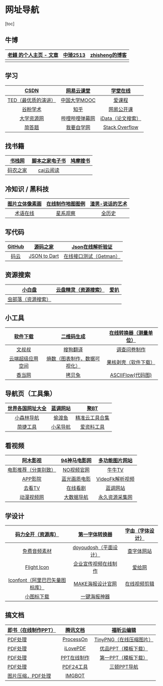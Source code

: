 # 网址导航

[toc]

## 牛博

| [老錢 的个人主页 - 文章](https://juejin.cn/user/3104676535872733/posts) | [中琦2513](https://zhongqi2513.blog.csdn.net/) | [zhisheng的博客](http://www.54tianzhisheng.cn/) |
| :----------------------------------------------------------: | :--------------------------------------------: | :---------------------------------------------: |
|                                                              |                                                |                                                 |

## 学习

|          [CSDN]( https://www.csdn.net/)           |    [网易云课堂](https://study.163.com/)    |     [学堂在线](https://www.xuetangx.com)     |
| :-----------------------------------------------: | :----------------------------------------: | :------------------------------------------: |
|    [TED（最优质的演讲）](https://www.ted.com/)    | [中国大学MOOC](https://www.icourse163.org) |      [爱课程](https://www.icourses.cn)       |
| [谷粉学术]( https://gfsoso.99lb.net/scholar.html) |       [知乎](https://www.zhihu.com)        |   [网易公开课](https://open.163.com/ted/)    |
|       [大学资源网](http://www.dxzy163.com/)       | [哔哩哔哩弹幕网](https://www.bilibili.com) |  [iData（论文搜索）](https://www.cn-ki.net)  |
|        [简答题](http://www.jiandati.com/)         |    [我要自学网](https://www.51zxw.net)     | [Stack Overflow](https://stackoverflow.com/) |



## 找书籍

| [书栈网]( https://www.bookstack.cn/) |  [脚本之家电子书](https://www.jb51.net/books/)   | [鸠摩搜书](https://www.jiumodiary.com) |
| :----------------------------------: | :----------------------------------------------: | :------------------------------------: |
|  [码农之家](https://www.xz577.com)   | [caj云阅读](http://cajviewer.cnki.net/cajcloud/) |                                        |



## 冷知识 / 黑科技

| [图片立体像素画]( https://pissang.github.io/voxelize-image/) | [在线制作地图图例](https://mapchart.net/) | [渣男-说话的艺术](https://lovelive.tools/) |
| :----------------------------------------------------------: | :---------------------------------------: | :----------------------------------------: |
|            [术语在线](http://www.termonline.cn/)             | [星系观察]( https://stellarium-web.org/)  |   [全历史](https://www.allhistory.com/)    |



## 写代码

| [GitHub](https://github.com/) |            [源码之家](https://www.mycodes.net/)            |  [Json在线解析验证]( https://www.json.cn/)   |
| :---------------------------: | :--------------------------------------------------------: | :------------------------------------------: |
|  [码云](https://gitee.com/)   | [JSON to Dart]( https://javiercbk.github.io/json_to_dart/) | [在线接口测试（Getman）](https://getman.cn/) |



## 资源搜索

|      [小白盘](https://www.xiaobaipan.com/)       | [云盘精灵（资源搜索）](https://www.yunpanjingling.com) | [爱扒](https://www.zyboe.com/) |
| :----------------------------------------------: | :----------------------------------------------------: | :----------------------------: |
| [虫部落（资源搜索）](https://www.chongbuluo.com) |                                                        |                                |



## 小工具

|  [软件下载](https://www.unyoo.com/)  |                [二维码生成](https://cli.im/)                 | [在线转换器（测量单位）](https://zh.justcnw.com/) |
| :----------------------------------: | :----------------------------------------------------------: | :-----------------------------------------------: |
| [文叔叔](https://www.wenshushu.cn/)  |                 [搜狗翻译](fanyi.sogou.com)                  |     [调查问卷制作](https://www.wenjuan.com/)      |
| [云端超级应用空间](https://uzer.me/) | [熵数（图表制作，数据可视化）](https://www.dydata.io/appv2/#/pages/index/home) |  [果核剥壳（软件下载）](https://www.ghpym.com/)   |
| [香当网](https://www.xiangdang.net/) |              [拷贝兔](https://cp.anyknew.com/)               |   [ASCIIFlow(代码图)](https://asciiflow.com/#/)   |



## 导航页（工具集）

| [世界各国网址大全]( http://www.world68.com/) |          [蓝调网站](http://lcoc.top/)          |   [聚BT](https://jubt.net/cn/index.html)   |
| :------------------------------------------: | :--------------------------------------------: | :----------------------------------------: |
|     [小森林导航](http://www.xsldh6.com/)     |         [偷渡鱼](https://touduyu.com/)         | [精准云工具合集](https://jingzhunyun.com/) |
|     [简捷工具](http://www.shulijp.com/)      | [小呆导航](https://www.webjike.com/index.html) |    [爱资料工具](https://www.toolnb.com)    |

## 看视频

|    [阿木影视]( https://www.aosk.online/)     |  [94神马电影网](http://www.9rmb.com/)   | [多功能图片网站](https://www.logosc.cn/so/)  |
| :------------------------------------------: | :-------------------------------------: | :------------------------------------------: |
| [电影推荐（分类别致）](http://www.mvcat.com) | [NO视频官网](http://www.novipnoad.com/) |     [牛牛TV](http://www.ziliao6.com/tv/)     |
|        [APP影院](https://app.movie/)         | [蓝光画质电影](http://www.languang.co/) |  [VideoFk解析视频](http://www.videofk.com/)  |
|      [去看TV](https://www.qukantv.net/)      |     [在线看剧](http://dy.27234.cn/)     |     [蓝调网站](http://lcoc.top/vip2.3/)      |
|     [动漫视频网](http://www.zzzfun.com/)     |   [大数据导航](http://hao.199it.com/)   | [永久资源采集网](http://www.yongjiuzy1.com/) |



## 学设计

| [码力全开（资源库）]( https://www.maliquankai.com/designnav/) |          [第一字体转换器](http://www.diyiziti.com/)          |     [字由（字体设计）](http://www.hellofont.cn/)      |
| :----------------------------------------------------------: | :----------------------------------------------------------: | :---------------------------------------------------: |
|           [免费音频素材](https://icons8.cn/music)            |       [doyoudosh（平面设计）](https://www.doyoudo.com)       |       [查字体网站](https://fonts.safe.360.cn/)        |
|          [Flight Icon](https://www.flighticon.co/)           |          [企业宣传视频在线制作](https://duomu.tv/)           |           [爱给网]( http://www.aigei.com/)            |
| [Iconfont（阿里巴巴矢量图标库）]( https://www.iconfont.cn/)  |             [MAKE海报设计官网](http://maka.im/)              | [在线视频剪辑](https://bilibili.clipchamp.com/editor) |
|           [小图标下载](https://www.easyicon.net/)            | [一键海报神器](https://www.logosc.cn/photo/?utm_source=hao.logosc.cn&utm_medium=referral) |                                                       |



## 搞文档

| [即书（在线制作PPT）](https://www.keysuper.com/) |         [腾讯文档](docs.qq.com)         |          [福昕云编辑](edit.foxitcloud.cn)          |
| :----------------------------------------------- | :-------------------------------------: | :------------------------------------------------: |
| [PDF处理](https://smallpdf.com/cn)               | [ProcessOn](https://www.processon.com)  |       [TinyPNG（在线压缩图片）](tinypng.com)       |
| [PDF处理](https://www.ilovepdf.com/zh-cn)        |  [iLovePDF](https://www.ilovepdf.com)   |   [优品PPT（模板下载）]( http://www.ypppt.com/)    |
| [PDF处理]( https://www.pdfpai.com/)              |  [PPT在线制作](https://www.woodo.cn/)   | [第一PPT（模板下载）](http://www.1ppt.com/xiazai/) |
| [PDF处理](https://www.hipdf.cn/)                 | [PDF24工具](https://tools.pdf24.org/en) |            [三顿PPT导航](sandunppt.com)            |
| [图片压缩，PDF处理](https://docsmall.com/)       |     [IMGBOT](https://www.imgbot.ai)     |                                                    |

